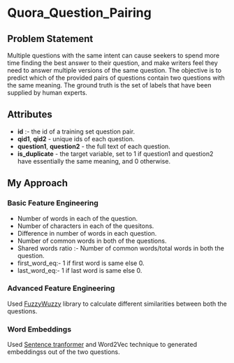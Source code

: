 # Quora_Question_Pairing
## Problem Statement
Multiple questions with the same intent can cause seekers to spend more time finding the best answer to their question, and make writers feel they need to answer multiple versions of the same question. The objective is to predict which of the provided pairs of questions contain two questions with the same meaning. The ground truth is the set of labels that have been supplied by human experts. 

## Attributes
 - **id** :- the id of a training set question pair.
 - **qid1**, **qid2** - unique ids of each question.
 - **question1**, **question2** - the full text of each question.
 - **is_duplicate** - the target variable, set to 1 if question1 and question2 have essentially the same meaning, and 0 otherwise.

## My Approach
### Basic Feature Engineering
 - Number of words in each of the question.
 - Number of characters in each of the quesitons.
 - Difference in number of words in each question.
 - Number of common words in both of the questions.
 - Shared words ratio :- Number of common words/total words in both the question.
 - first_word_eq:- 1 if first word is same else 0.
 - last_word_eq:- 1 if last word is same else 0.

### Advanced Feature Engineering
Used [FuzzyWuzzy](https://chairnerd.seatgeek.com/fuzzywuzzy-fuzzy-string-matching-in-python/) library to calculate different similarities between both the questions.

### Word Embeddings
Used [Sentence tranformer](https://huggingface.co/sentence-transformers/paraphrase-MiniLM-L3-v2) and Word2Vec technique to generated embeddingss out of the two questions.

